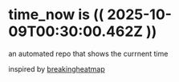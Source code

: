 # time_now is (( 2025-10-09T00:30:00.462Z ))

an automated repo that shows the currnent time

inspired by [breakingheatmap](https://github.com/breakingheatmap/breakingheatmap)